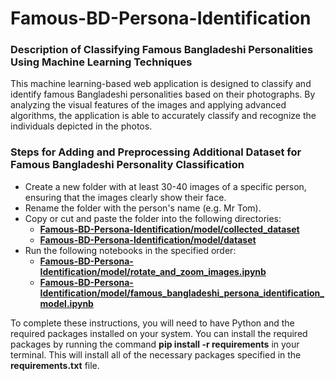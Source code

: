 # Famous-BD-Persona-Identification

### Description of Classifying Famous Bangladeshi Personalities Using Machine Learning Techniques

This machine learning-based web application is designed to classify and identify famous Bangladeshi personalities based on their photographs. By analyzing the visual features of the images and applying advanced algorithms, the application is able to accurately classify and recognize the individuals depicted in the photos.

### Steps for Adding and Preprocessing Additional Dataset for Famous Bangladeshi Personality Classification

- Create a new folder with at least 30-40 images of a specific person, ensuring that the images clearly show their face.
- Rename the folder with the person's name (e.g. Mr Tom).
- Copy or cut and paste the folder into the following directories:
  - [**Famous-BD-Persona-Identification/model/collected_dataset**](https://github.com/Ataullha/Famous-BD-Persona-Identification/tree/main/model/collected_dataset)
  - [**Famous-BD-Persona-Identification/model/dataset**](https://github.com/Ataullha/Famous-BD-Persona-Identification/tree/main/model/dataset)
- Run the following notebooks in the specified order:
  - [**Famous-BD-Persona-Identification/model/rotate_and_zoom_images.ipynb**](https://github.com/Ataullha/Famous-BD-Persona-Identification/blob/main/model/rotate_and_zoom_images.ipynb)
  - [**Famous-BD-Persona-Identification/model/famous_bangladeshi_persona_identification_model.ipynb**](https://github.com/Ataullha/Famous-BD-Persona-Identification/blob/main/model/famous_bangladeshi_persona_identification_model.ipynb)
  
To complete these instructions, you will need to have Python and the required packages installed on your system. You can install the required packages by running the command **pip install -r requirements** in your terminal. This will install all of the necessary packages specified in the **requirements.txt** file.
